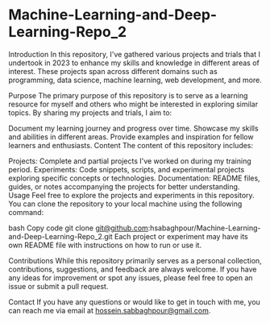 # Machine-Learning-and-Deep-Learning-Repo_2

Introduction
In this repository, I've gathered various projects and trials that I undertook in 2023 to enhance my skills and knowledge in different areas of interest. These projects span across different domains such as programming, data science, machine learning, web development, and more.

Purpose
The primary purpose of this repository is to serve as a learning resource for myself and others who might be interested in exploring similar topics. By sharing my projects and trials, I aim to:

Document my learning journey and progress over time.
Showcase my skills and abilities in different areas.
Provide examples and inspiration for fellow learners and enthusiasts.
Content
The content of this repository includes:

Projects: Complete and partial projects I've worked on during my training period.
Experiments: Code snippets, scripts, and experimental projects exploring specific concepts or technologies.
Documentation: README files, guides, or notes accompanying the projects for better understanding.
Usage
Feel free to explore the projects and experiments in this repository. You can clone the repository to your local machine using the following command:

bash
Copy code
git clone git@github.com:hsabaghpour/Machine-Learning-and-Deep-Learning-Repo_2.git
Each project or experiment may have its own README file with instructions on how to run or use it.

Contributions
While this repository primarily serves as a personal collection, contributions, suggestions, and feedback are always welcome. If you have any ideas for improvement or spot any issues, please feel free to open an issue or submit a pull request.

Contact
If you have any questions or would like to get in touch with me, you can reach me via email at hossein.sabbaghpour@gmail.com.
